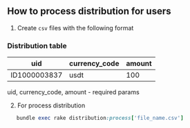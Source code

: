 ## How to process distribution for users

1. Create `csv` files with the following format

### Distribution table

  |      uid      | currency_code | amount |
  |---------------|-------------|--------|
  | ID1000003837  | usdt        |  100   |

  uid, currency_code, amount - required params

2. For process distribution
   
```ruby
   bundle exec rake distribution:process['file_name.csv']
```
